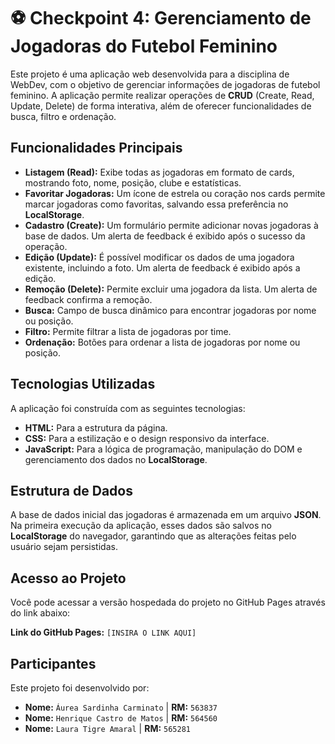 # ⚽ Checkpoint 4: Gerenciamento de Jogadoras do Futebol Feminino

Este projeto é uma aplicação web desenvolvida para a disciplina de WebDev, com o objetivo de gerenciar informações de jogadoras de futebol feminino. A aplicação permite realizar operações de **CRUD** (Create, Read, Update, Delete) de forma interativa, além de oferecer funcionalidades de busca, filtro e ordenação.

## Funcionalidades Principais

- **Listagem (Read):** Exibe todas as jogadoras em formato de cards, mostrando foto, nome, posição, clube e estatísticas.
- **Favoritar Jogadoras:** Um ícone de estrela ou coração nos cards permite marcar jogadoras como favoritas, salvando essa preferência no **LocalStorage**.
- **Cadastro (Create):** Um formulário permite adicionar novas jogadoras à base de dados. Um alerta de feedback é exibido após o sucesso da operação.
- **Edição (Update):** É possível modificar os dados de uma jogadora existente, incluindo a foto. Um alerta de feedback é exibido após a edição.
- **Remoção (Delete):** Permite excluir uma jogadora da lista. Um alerta de feedback confirma a remoção.
- **Busca:** Campo de busca dinâmico para encontrar jogadoras por nome ou posição.
- **Filtro:** Permite filtrar a lista de jogadoras por time.
- **Ordenação:** Botões para ordenar a lista de jogadoras por nome ou posição.

## Tecnologias Utilizadas

A aplicação foi construída com as seguintes tecnologias:

- **HTML:** Para a estrutura da página.
- **CSS:** Para a estilização e o design responsivo da interface.
- **JavaScript:** Para a lógica de programação, manipulação do DOM e gerenciamento dos dados no **LocalStorage**.

## Estrutura de Dados

A base de dados inicial das jogadoras é armazenada em um arquivo **JSON**. Na primeira execução da aplicação, esses dados são salvos no **LocalStorage** do navegador, garantindo que as alterações feitas pelo usuário sejam persistidas.

## Acesso ao Projeto

Você pode acessar a versão hospedada do projeto no GitHub Pages através do link abaixo:

**Link do GitHub Pages:** `[INSIRA O LINK AQUI]`

## Participantes

Este projeto foi desenvolvido por:

- **Nome:** `Áurea Sardinha Carminato` | **RM:** `563837`
- **Nome:** `Henrique Castro de Matos` | **RM:** `564560`
- **Nome:** `Laura Tigre Amaral` | **RM:** `565281`
